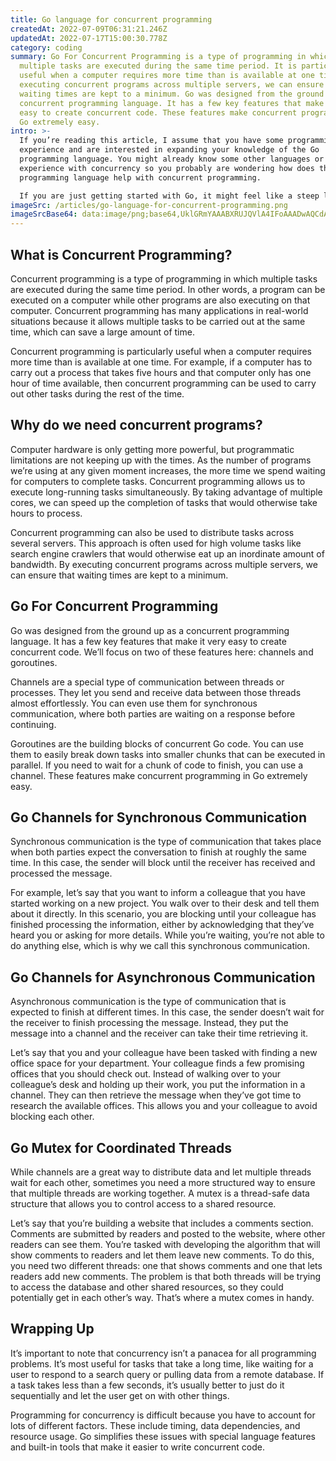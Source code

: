 ```yaml
---
title: Go language for concurrent programming
createdAt: 2022-07-09T06:31:21.246Z
updatedAt: 2022-07-17T15:00:30.778Z
category: coding
summary: Go For Concurrent Programming is a type of programming in which
  multiple tasks are executed during the same time period. It is particularly
  useful when a computer requires more time than is available at one time. By
  executing concurrent programs across multiple servers, we can ensure that
  waiting times are kept to a minimum. Go was designed from the ground up as a
  concurrent programming language. It has a few key features that make it very
  easy to create concurrent code. These features make concurrent programming in
  Go extremely easy.
intro: >-
  If you’re reading this article, I assume that you have some programming
  experience and are interested in expanding your knowledge of the Go
  programming language. You might already know some other languages or have
  experience with concurrency so you probably are wondering how does the Go
  programming language help with concurrent programming. 

  If you are just getting started with Go, it might feel like a steep learning curve if you’ve never used its features before. However, as soon as you learn about channels and see how easy it is to implement them, things start making much more sense. Concurrent programming is an extremely complex topic that requires careful planning to avoid race conditions and deadlocks. Fortunately, Go offers a set of standard library packages for concurrent tasks so that developers can focus on writing code instead of reinventing the wheel every time they create a new project. Let’s take a closer look at why we need concurrent programs and what Go has to offer in this regard.
imageSrc: /articles/go-language-for-concurrent-programming.png
imageSrcBase64: data:image/png;base64,UklGRmYAAABXRUJQVlA4IFoAAADwAQCdASoKAAoAAUAmJZgC7AEf2ru40AAA/v4RpoUiKx9/ZNrYsgozpx2Lw9f/4jOfd7LBRpxWY9PwW+H0MXyYlprNE7frAP3+8/8gn/hNZN/8E5VpkLxIwAA=
---
```


## What is Concurrent Programming?

Concurrent programming is a type of programming in which multiple tasks are executed during the same time period. In other words, a program can be executed on a computer while other programs are also executing on that computer. Concurrent programming has many applications in real-world situations because it allows multiple tasks to be carried out at the same time, which can save a large amount of time.

Concurrent programming is particularly useful when a computer requires more time than is available at one time. For example, if a computer has to carry out a process that takes five hours and that computer only has one hour of time available, then concurrent programming can be used to carry out other tasks during the rest of the time.

## Why do we need concurrent programs?

Computer hardware is only getting more powerful, but programmatic limitations are not keeping up with the times. As the number of programs we’re using at any given moment increases, the more time we spend waiting for computers to complete tasks. Concurrent programming allows us to execute long-running tasks simultaneously. By taking advantage of multiple cores, we can speed up the completion of tasks that would otherwise take hours to process.

Concurrent programming can also be used to distribute tasks across several servers. This approach is often used for high volume tasks like search engine crawlers that would otherwise eat up an inordinate amount of bandwidth. By executing concurrent programs across multiple servers, we can ensure that waiting times are kept to a minimum.

## Go For Concurrent Programming

Go was designed from the ground up as a concurrent programming language. It has a few key features that make it very easy to create concurrent code. We’ll focus on two of these features here: channels and goroutines.

Channels are a special type of communication between threads or processes. They let you send and receive data between those threads almost effortlessly. You can even use them for synchronous communication, where both parties are waiting on a response before continuing.

Goroutines are the building blocks of concurrent Go code. You can use them to easily break down tasks into smaller chunks that can be executed in parallel. If you need to wait for a chunk of code to finish, you can use a channel. These features make concurrent programming in Go extremely easy.

## Go Channels for Synchronous Communication

Synchronous communication is the type of communication that takes place when both parties expect the conversation to finish at roughly the same time. In this case, the sender will block until the receiver has received and processed the message.

For example, let’s say that you want to inform a colleague that you have started working on a new project. You walk over to their desk and tell them about it directly. In this scenario, you are blocking until your colleague has finished processing the information, either by acknowledging that they’ve heard you or asking for more details. While you’re waiting, you’re not able to do anything else, which is why we call this synchronous communication.

## Go Channels for Asynchronous Communication

Asynchronous communication is the type of communication that is expected to finish at different times. In this case, the sender doesn’t wait for the receiver to finish processing the message. Instead, they put the message into a channel and the receiver can take their time retrieving it.

Let’s say that you and your colleague have been tasked with finding a new office space for your department. Your colleague finds a few promising offices that you should check out. Instead of walking over to your colleague’s desk and holding up their work, you put the information in a channel. They can then retrieve the message when they’ve got time to research the available offices. This allows you and your colleague to avoid blocking each other.

## Go Mutex for Coordinated Threads

While channels are a great way to distribute data and let multiple threads wait for each other, sometimes you need a more structured way to ensure that multiple threads are working together. A mutex is a thread-safe data structure that allows you to control access to a shared resource.

Let’s say that you’re building a website that includes a comments section. Comments are submitted by readers and posted to the website, where other readers can see them. You’re tasked with developing the algorithm that will show comments to readers and let them leave new comments. To do this, you need two different threads: one that shows comments and one that lets readers add new comments. The problem is that both threads will be trying to access the database and other shared resources, so they could potentially get in each other’s way. That’s where a mutex comes in handy.

## Wrapping Up

It’s important to note that concurrency isn’t a panacea for all programming problems. It’s most useful for tasks that take a long time, like waiting for a user to respond to a search query or pulling data from a remote database. If a task takes less than a few seconds, it’s usually better to just do it sequentially and let the user get on with other things.

Programming for concurrency is difficult because you have to account for lots of different factors. These include timing, data dependencies, and resource usage. Go simplifies these issues with special language features and built-in tools that make it easier to write concurrent code.
